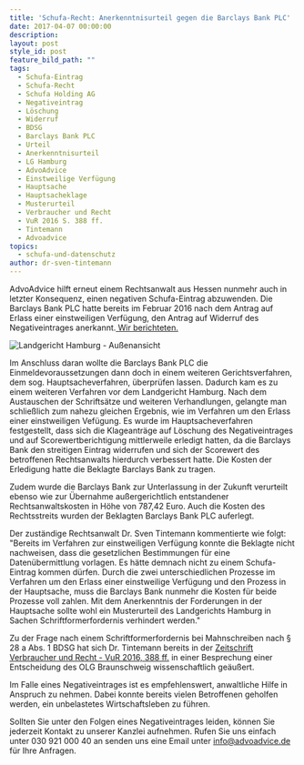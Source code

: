 ```yaml
---
title: 'Schufa-Recht: Anerkenntnisurteil gegen die Barclays Bank PLC'
date: 2017-04-07 00:00:00
description:
layout: post
style_id: post
feature_bild_path: ""
tags:
  - Schufa-Eintrag
  - Schufa-Recht
  - Schufa Holding AG
  - Negativeintrag
  - Löschung
  - Widerruf
  - BDSG
  - Barclays Bank PLC
  - Urteil
  - Anerkenntnisurteil
  - LG Hamburg
  - AdvoAdvice
  - Einstweilige Verfügung
  - Hauptsache
  - Hauptsacheklage
  - Musterurteil
  - Verbraucher und Recht
  - VuR 2016 S. 388 ff.
  - Tintemann
  - Advoadvice
topics:
  - schufa-und-datenschutz
author: dr-sven-tintemann
---
```



AdvoAdvice hilft erneut einem Rechtsanwalt aus Hessen nunmehr auch in letzter Konsequenz, einen negativen Schufa-Eintrag abzuwenden. Die Barclays Bank PLC hatte bereits im Februar 2016 nach dem Antrag auf Erlass einer einstweiligen Verfügung, den Antrag auf Widerruf des Negativeintrages anerkannt.[ Wir berichteten.](http://advoadvice.de/blog/schufa-eintrag-barclaycard-erkennt-antrag-auf-einstweilige-verf%C3%BCgung-vor-lg-hamburg-an/)

![Landgericht Hamburg - Außenansicht](/uploads/versions/lg-hamburg-außenansicht---x----1280-720x---.JPG)

Im Anschluss daran wollte die Barclays Bank PLC die Einmeldevoraussetzungen dann doch in einem weiteren Gerichtsverfahren, dem sog. Hauptsacheverfahren, überprüfen lassen. Dadurch kam es zu einem weiteren Verfahren vor dem Landgericht Hamburg. Nach dem Austauschen der Schriftsätze und weiteren Verhandlungen, gelangte man schließlich zum nahezu gleichen Ergebnis, wie im Verfahren um den Erlass einer einstweiligen Vefügung. Es wurde im Hauptsacheverfahren festgestellt, dass sich die Klageanträge auf Löschung des Negativeintrages und auf Scorewertberichtigung mittlerweile erledigt hatten, da die Barclays Bank den streitigen Eintrag widerrufen und sich der Scorewert des betroffenen Rechtsanwalts hierdurch verbessert hatte. Die Kosten der Erledigung hatte die Beklagte Barclays Bank zu tragen.

Zudem wurde die Barclays Bank zur Unterlassung in der Zukunft verurteilt ebenso wie zur Übernahme außergerichtlich entstandener Rechtsanwaltskosten in Höhe von 787,42 Euro. Auch die Kosten des Rechtsstreits wurden der Beklagten Barclays Bank PLC auferlegt.

Der zuständige Rechtsanwalt Dr. Sven Tintemann kommentierte wie folgt: "Bereits im Verfahren zur einstweiligen Verfügung konnte die Beklagte nicht nachweisen, dass die gesetzlichen Bestimmungen für eine Datenübermittlung vorlagen. Es hätte demnach nicht zu einem Schufa-Eintrag kommen dürfen. Durch die zwei unterschiedlichen Prozesse im Verfahren um den Erlass einer einstweilige Verfügung und den Prozess in der Hauptsache, muss die Barclays Bank nunmehr die Kosten für beide Prozesse voll zahlen. Mit dem Anerkenntnis der Forderungen in der Hauptsache sollte wohl ein Musterurteil des Landgerichts Hamburg in Sachen Schriftformerfordernis verhindert werden."

Zu der Frage nach einem Schriftformerfordernis bei Mahnschreiben nach § 28 a Abs. 1 BDSG hat sich Dr. Tintemann bereits in der [Zeitschrift Verbraucher und Recht - VuR 2016, 388 ff.](http://tintemann.de/wp-content/uploads/2017/03/VuR-2016-388-ff.-Mahnschreiben-und-Schriftformerfordernis.pdf) in einer Besprechung einer Entscheidung des OLG Braunschweig wissenschaftlich geäußert.

Im Falle eines Negativeintrages ist es empfehlenswert, anwaltliche Hilfe in Anspruch zu nehmen. Dabei konnte bereits vielen Betroffenen geholfen werden, ein unbelastetes Wirtschaftsleben zu führen.

Sollten Sie unter den Folgen eines Negativeintrages leiden, können Sie jederzeit Kontakt zu unserer Kanzlei aufnehmen. Rufen Sie uns einfach unter 030 921 000 40 an senden uns eine Email unter info@advoadvice.de für Ihre Anfragen.